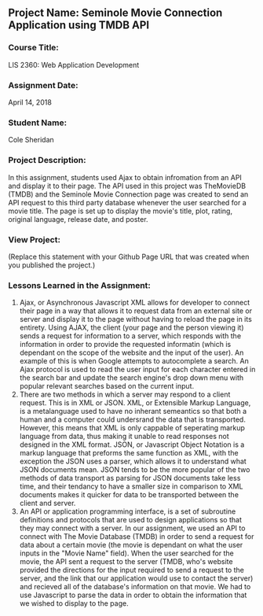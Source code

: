 ## Project Name:  Seminole Movie Connection Application using TMDB API

### Course Title:
LIS 2360:  Web Application Development

### Assignment Date:  
April 14, 2018

### Student Name:  
Cole Sheridan

### Project Description:
In this assignment, students used Ajax to obtain infromation from an API and display it to their page.  The API used in this project was TheMovieDB (TMDB) and the Seminole Movie Connection page was created to send an API request to this third party database whenever the user searched for a movie title.  The page is set up to display the movie's title, plot, rating, original language, release date, and poster.

### View Project:
(Replace this statement with your Github Page URL that was created when you 
 published the project.)

### Lessons Learned in the Assignment:
1. Ajax, or Asynchronous Javascript XML allows for developer to connect their page in a way that allows it to request data from an external site or server and display it to the page without having to reload the page in its entirety.  Using AJAX, the client (your page and the person viewing it) sends a request for information to a server, which responds with the information in order to provide the requested informatin (which is dependant on the scope of the website and the input of the user).   An example of this is when Google attempts to autocomplete a search.  An Ajax protocol is used to read the user input for each character entered in the search bar and update the search engine's drop down menu with popular relevant searches based on the current input.
2. There are two methods in which a server may respond to a client request.  This is in XML or JSON.  XML, or Extensible Markup Language, is a metalanguage used to have no inherant semeantics so that both a human and a computer could undersrand the data that is transported.  However, this means that XML is only cappable of seperating markup language from data, thus making it unable to read responses not designed in the XML format.  JSON, or Javascript Object Notation is a markup language that preforms the same function as XML, with the exception the JSON uses a parser, which allows it to understand what JSON documents mean.  JSON tends to be the more popular of the two methods of data transport as parsing for JSON documents take less time, and their tendancy to have a smaller size in comparison to XML documents makes it quicker for data to be transported between the client and server.   
3. An API or application programming interface, is a set of subroutine definitions and protocols that are used to design applications so that they may connect with a server.  In our assignment, we used an API to connect with The Movie Database (TMDB) in order to send a request for data about a certain movie (the movie is dependant on what the user inputs in the "Movie Name" field). When the user searched for the movie, the API sent a request to the server (TMDB, who's website provided the directions for the input required to send a request to the server, and the link that our application would use to contact the server) and recieved all of the database's information on that movie.  We had to use Javascript to parse the data in order to obtain the information that we wished to display to the page.   
